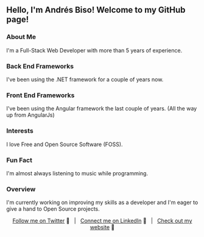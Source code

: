 ## Hello, I'm Andrés Biso! Welcome to my GitHub page!

### About Me
I'm a Full-Stack Web Developer with more than 5 years of experience.
### Back End Frameworks
I've been using the .NET framework for a couple of years now.
### Front End Frameworks
I've been using the Angular framework the last couple of years. (All the way up from AngularJs)
### Interests
I love Free and Open Source Software (FOSS).
### Fun Fact
I'm almost always listening to music while programming.
### Overview
I'm currently working on improving my skills as a developer and I'm eager to give a hand to Open Source projects.

<div align="middle">
 
[Follow me on Twitter][Twitter] :speech_balloon:&nbsp;&nbsp;&nbsp;|&nbsp;&nbsp;&nbsp;[Connect me on LinkedIn][LinkedIn] :necktie:&nbsp;&nbsp;&nbsp;|&nbsp;&nbsp;&nbsp;[Check out my website][Website] :link:  

</div>

<!--
Quick Link 
-->

[Twitter]:https://twitter.com/andres_biso
[LinkedIn]:https://www.linkedin.com/in/andresbiso/
[GitHub]:https://github.com/andresbiso
[Website]:https://andresbiso.netlify.app/
